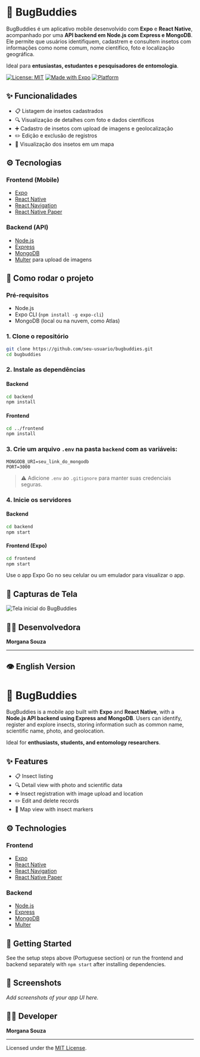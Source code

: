 # 🐞 BugBuddies

BugBuddies é um aplicativo mobile desenvolvido com **Expo** e **React Native**, acompanhado por uma **API backend em Node.js com Express e MongoDB**. Ele permite que usuários identifiquem, cadastrem e consultem insetos com informações como nome comum, nome científico, foto e localização geográfica.

Ideal para **entusiastas, estudantes e pesquisadores de entomologia**.

[![License: MIT](https://img.shields.io/badge/License-MIT-yellow.svg)](https://opensource.org/licenses/MIT)
[![Made with Expo](https://img.shields.io/badge/Made%20with-Expo-4630EB.svg?style=flat)](https://expo.dev/)
[![Platform](https://img.shields.io/badge/platform-android%20%7C%20ios%20%7C%20web-lightgrey)](https://reactnative.dev/)

## ✨ Funcionalidades

* 📋 Listagem de insetos cadastrados
* 🔍 Visualização de detalhes com foto e dados científicos
* ➕ Cadastro de insetos com upload de imagens e geolocalização
* ✏️ Edição e exclusão de registros
* 🗽️ Visualização dos insetos em um mapa

## ⚙️ Tecnologias

### Frontend (Mobile)

* [Expo](https://expo.dev/)
* [React Native](https://reactnative.dev/)
* [React Navigation](https://reactnavigation.org/)
* [React Native Paper](https://callstack.github.io/react-native-paper/)

### Backend (API)

* [Node.js](https://nodejs.org/)
* [Express](https://expressjs.com/)
* [MongoDB](https://www.mongodb.com/)
* [Multer](https://github.com/expressjs/multer) para upload de imagens

## 🚀 Como rodar o projeto

### Pré-requisitos

* Node.js
* Expo CLI (`npm install -g expo-cli`)
* MongoDB (local ou na nuvem, como Atlas)

### 1. Clone o repositório

```bash
git clone https://github.com/seu-usuario/bugbuddies.git
cd bugbuddies
```

### 2. Instale as dependências

#### Backend

```bash
cd backend
npm install
```

#### Frontend

```bash
cd ../frontend
npm install
```

### 3. Crie um arquivo `.env` na pasta `backend` com as variáveis:

```
MONGODB_URI=seu_link_do_mongodb
PORT=3000
```

> ⚠️ Adicione `.env` ao `.gitignore` para manter suas credenciais seguras.

### 4. Inicie os servidores

#### Backend

```bash
cd backend
npm start
```

#### Frontend (Expo)

```bash
cd frontend
npm start
```

Use o app Expo Go no seu celular ou um emulador para visualizar o app.

## 📸 Capturas de Tela

![Tela inicial do BugBuddies](frontend/assets/ex6.jpeg)




## 👩‍💻 Desenvolvedora

**Morgana Souza**

---

## 👁️ English Version

# 🐞 BugBuddies

BugBuddies is a mobile app built with **Expo** and **React Native**, with a **Node.js API backend using Express and MongoDB**. Users can identify, register and explore insects, storing information such as common name, scientific name, photo, and geolocation.

Ideal for **enthusiasts, students, and entomology researchers**.

## ✨ Features

* 📋 Insect listing
* 🔍 Detail view with photo and scientific data
* ➕ Insect registration with image upload and location
* ✏️ Edit and delete records
* 🗽️ Map view with insect markers

## ⚙️ Technologies

### Frontend

* [Expo](https://expo.dev/)
* [React Native](https://reactnative.dev/)
* [React Navigation](https://reactnavigation.org/)
* [React Native Paper](https://callstack.github.io/react-native-paper/)

### Backend

* [Node.js](https://nodejs.org/)
* [Express](https://expressjs.com/)
* [MongoDB](https://www.mongodb.com/)
* [Multer](https://github.com/expressjs/multer)

## 🚀 Getting Started

See the setup steps above (Portuguese section) or run the frontend and backend separately with `npm start` after installing dependencies.

## 📸 Screenshots

*Add screenshots of your app UI here.*

## 👩‍💻 Developer

**Morgana Souza**

---

Licensed under the [MIT License](LICENSE).
